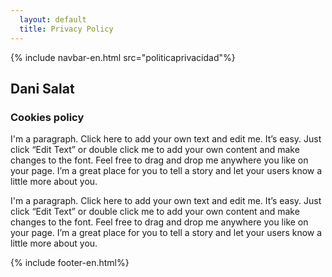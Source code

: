 ```yaml
---
  layout: default
  title: Privacy Policy
---
```

<head>
    <script src="/assets/js/engcookie.js" async></script>
    <link rel="stylesheet" href="/css/post.css"/>
</head>
<body>
  {% include navbar-en.html src="politicaprivacidad"%}
  <div id="post">
    <div class="post-header">
      <div class="post-header-text">
        <h2>Dani Salat</h2>
        <h3>Cookies policy</h3>
      </div>
      <div class="post-line-horizontal"></div>
    </div>
    <div class="post-content">
      <p>I'm a paragraph. Click here to add your own text and edit me. It’s easy. Just click “Edit Text” or double click me to add your own content and make changes to the font. Feel free to drag and drop me anywhere you like on your page. I’m a great place for you to tell a story and let your users know a little more about you.</p>
      <p>I'm a paragraph. Click here to add your own text and edit me. It’s easy. Just click “Edit Text” or double click me to add your own content and make changes to the font. Feel free to drag and drop me anywhere you like on your page. I’m a great place for you to tell a story and let your users know a little more about you.</p>
    </div>
  </div>
  <div class="bottom"></div>
  {% include footer-en.html%}
</body>
